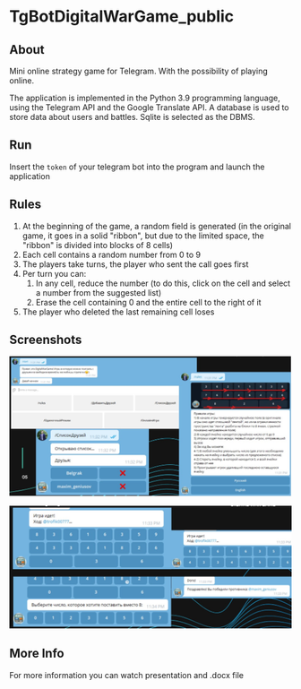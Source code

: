 # TgBotDigitalWarGame_public

## About

Mini online strategy game for Telegram. With the possibility of playing online.

The application is implemented in the Python 3.9 programming language, using the Telegram API and the Google Translate API. A database is used to store data about users and battles. Sqlite is selected as the DBMS.

## Run

Insert the `token` of your telegram bot into the program and launch the application

## Rules

1. At the beginning of the game, a random field is generated (in the original game, it goes in a solid "ribbon", but due to the limited space, the "ribbon" is divided into blocks of 8 cells)
2. Each cell contains a random number from 0 to 9
3. The players take turns, the player who sent the call goes first
4. Per turn you can:
    1. In any cell, reduce the number (to do this, click on the cell and select a number from the suggested list)
    2. Erase the cell containing 0 and the entire cell to the right of it
5. The player who deleted the last remaining cell loses

## Screenshots

![screenshot1](forReadme/screen1.jpg)

![screenshot2](forReadme/screen2.jpg)

## More Info

For more information you can watch presentation and .docx file
